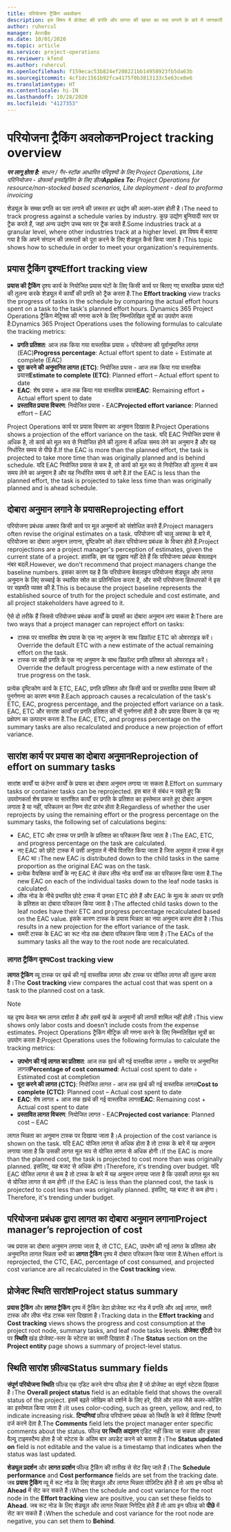 ```yaml
---
title: परियोजना ट्रैकिंग अवलोकन
description: इस विषय में प्रोजेक्ट की प्रगति और लागत की खपत का पता लगाने के बारे में जानकारी दी गई है।
author: ruhercul
manager: AnnBe
ms.date: 10/01/2020
ms.topic: article
ms.service: project-operations
ms.reviewer: kfend
ms.author: ruhercul
ms.openlocfilehash: f159ecac53b824ef208221bb14958923fb5da63b
ms.sourcegitcommit: 4cf1dc1561b92fca4175f0b3813133c5e63ce8e6
ms.translationtype: HT
ms.contentlocale: hi-IN
ms.lasthandoff: 10/28/2020
ms.locfileid: "4127353"
---
```

# <a name="project-tracking-overview"></a><span data-ttu-id="6853c-103">परियोजना ट्रैकिंग अवलोकन</span><span class="sxs-lookup"><span data-stu-id="6853c-103">Project tracking overview</span></span>

<span data-ttu-id="6853c-104">_**पर लागू होता है:** साधन / गैर-स्टॉक आधारित परिदृश्यों के लिए Project Operations, Lite परिनियोजन - प्रोफार्मा इनवॉइसिंग के लिए डील_</span><span class="sxs-lookup"><span data-stu-id="6853c-104">_**Applies To:** Project Operations for resource/non-stocked based scenarios, Lite deployment - deal to proforma invoicing_</span></span>

<span data-ttu-id="6853c-105">शेड्यूल के समक्ष प्रगति का पता लगाने की ज़रूरत हर उद्योग की अलग-अलग होती है।</span><span class="sxs-lookup"><span data-stu-id="6853c-105">The need to track progress against a schedule varies by industry.</span></span> <span data-ttu-id="6853c-106">कुछ उद्योग बुनियादी स्तर पर ट्रैक करते हैं, जहां अन्य उद्योग उच्च स्तर पर ट्रैक करते हैं.</span><span class="sxs-lookup"><span data-stu-id="6853c-106">Some industries track at a granular level, where other industries track at a higher level.</span></span> <span data-ttu-id="6853c-107">इस विषय में बताया गया है कि अपने संगठन की ज़रूरतों को पूरा करने के लिए शेड्यूल कैसे किया जाता है।</span><span class="sxs-lookup"><span data-stu-id="6853c-107">This topic shows how to schedule in order to meet your organization's requirements.</span></span>

## <a name="effort-tracking-view"></a><span data-ttu-id="6853c-108">प्रयास ट्रैकिंग दृश्य</span><span class="sxs-lookup"><span data-stu-id="6853c-108">Effort tracking view</span></span>

<span data-ttu-id="6853c-109">**प्रयास की ट्रैकिंग** दृश्य कार्य के नियोजित प्रयास घंटों के लिए किसी कार्य पर बिताए गए वास्तविक प्रयास घंटों की तुलना करके शेड्यूल में कार्यों की प्रगति को ट्रैक करता है.</span><span class="sxs-lookup"><span data-stu-id="6853c-109">The **Effort tracking** view tracks the progress of tasks in the schedule by comparing the actual effort hours spent on a task to the task's planned effort hours.</span></span> <span data-ttu-id="6853c-110">Dynamics 365 Project Operations ट्रैकिंग मेट्रिक्स की गणना करने के लिए निम्नलिखित सूत्रों का उपयोग करता है:</span><span class="sxs-lookup"><span data-stu-id="6853c-110">Dynamics 365 Project Operations uses the following formulas to calculate the tracking metrics:</span></span>

- <span data-ttu-id="6853c-111">**प्रगति प्रतिशत**: आज तक किया गया वास्तविक प्रयास ÷ परियोजना की पूर्वानुमानित लागत (EAC)</span><span class="sxs-lookup"><span data-stu-id="6853c-111">**Progress percentage**: Actual effort spent to date ÷ Estimate at complete (EAC)</span></span> 
- <span data-ttu-id="6853c-112">**पूरा करने की अनुमानित लागत (ETC)**: नियोजित प्रयास - आज तक किया गया वास्तविक प्रयास</span><span class="sxs-lookup"><span data-stu-id="6853c-112">**Estimate to complete (ETC)**: Planned effort – Actual effort spent to date</span></span> 
- <span data-ttu-id="6853c-113">**EAC**: शेष प्रयास + आज तक किया गया वास्तविक प्रयास</span><span class="sxs-lookup"><span data-stu-id="6853c-113">**EAC**: Remaining effort + Actual effort spent to date</span></span> 
- <span data-ttu-id="6853c-114">**प्रस्तावित प्रयास विचरण**: नियोजित प्रयास - EAC</span><span class="sxs-lookup"><span data-stu-id="6853c-114">**Projected effort variance**: Planned effort – EAC</span></span>

<span data-ttu-id="6853c-115">Project Operations कार्य पर प्रयास विचरण का अनुमान दिखाता है.</span><span class="sxs-lookup"><span data-stu-id="6853c-115">Project Operations shows a projection of the effort variance on the task.</span></span> <span data-ttu-id="6853c-116">यदि EAC नियोजित प्रयास से अधिक है, तो कार्य को मूल रूप से नियोजित होने की तुलना में अधिक समय लेने का अनुमान है और यह निर्धारित समय से पीछे है.</span><span class="sxs-lookup"><span data-stu-id="6853c-116">If the EAC is more than the planned effort, the task is projected to take more time than was originally planned and is behind schedule.</span></span> <span data-ttu-id="6853c-117">यदि EAC नियोजित प्रयास से कम है, तो कार्य को मूल रूप से नियोजित की तुलना में कम समय लेने का अनुमान है और यह निर्धारित समय से आगे है.</span><span class="sxs-lookup"><span data-stu-id="6853c-117">If the EAC is less than the planned effort, the task is projected to take less time than was originally planned and is ahead schedule.</span></span>

## <a name="reprojecting-effort"></a><span data-ttu-id="6853c-118">दोबारा अनुमान लगाने के प्रयास</span><span class="sxs-lookup"><span data-stu-id="6853c-118">Reprojecting effort</span></span>

<span data-ttu-id="6853c-119">परियोजना प्रबंधक अक्सर किसी कार्य पर मूल अनुमानों को संशोधित करते हैं.</span><span class="sxs-lookup"><span data-stu-id="6853c-119">Project managers often revise the original estimates on a task.</span></span> <span data-ttu-id="6853c-120">परियोजना की चालू अवस्था के बारे में, परियोजना का दोबारा अनुमान लगाना, दृष्टिकोण को लेकर परियोजना प्रबंधक के विचार होते हैं.</span><span class="sxs-lookup"><span data-stu-id="6853c-120">Project reprojections are a project manager's perception of estimates, given the current state of a project.</span></span> <span data-ttu-id="6853c-121">हालांकि, हम यह सुझाव नहीं देते हैं कि परियोजना प्रबंधक बेसलाइन नंबर बदलें.</span><span class="sxs-lookup"><span data-stu-id="6853c-121">However, we don't recommend that project managers change the baseline numbers.</span></span> <span data-ttu-id="6853c-122">इसका कारण यह है कि परियोजना बेसलाइन परियोजना शेड्यूल और लागत अनुमान के लिए सच्चाई के स्थापित स्रोत का प्रतिनिधित्व करता है, और सभी परियोजना हितधारकों ने इस पर सहमति व्यक्त की है.</span><span class="sxs-lookup"><span data-stu-id="6853c-122">This is because the project baseline represents the established source of truth for the project schedule and cost estimate, and all project stakeholders have agreed to it.</span></span>

<span data-ttu-id="6853c-123">ऐसे दो तरीके हैं जिससे परियोजना प्रबंधक कार्यों के प्रयासों का दोबारा अनुमान लगा सकता है:</span><span class="sxs-lookup"><span data-stu-id="6853c-123">There are two ways that a project manager can reproject effort on tasks:</span></span>

- <span data-ttu-id="6853c-124">टास्क पर वास्तविक शेष प्रयास के एक नए अनुमान के साथ डिफ़ॉल्ट ETC को ओवरराइड करें।</span><span class="sxs-lookup"><span data-stu-id="6853c-124">Override the default ETC with a new estimate of the actual remaining effort on the task.</span></span> 
- <span data-ttu-id="6853c-125">टास्क पर सही प्रगति के एक नए अनुमान के साथ डिफ़ॉल्ट प्रगति प्रतिशत को ओवरराइड करें।</span><span class="sxs-lookup"><span data-stu-id="6853c-125">Override the default progress percentage with a new estimate of the true progress on the task.</span></span>

<span data-ttu-id="6853c-126">प्रत्येक दृष्टिकोण कार्य के ETC, EAC, प्रगति प्रतिशत और किसी कार्य पर प्रस्तावित प्रयास विचरण की पुनर्गणना का कारण बनता है.</span><span class="sxs-lookup"><span data-stu-id="6853c-126">Each approach causes a recalculation of the task's ETC, EAC, progress percentage, and the projected effort variance on a task.</span></span> <span data-ttu-id="6853c-127">EAC, ETC और सारांश कार्यों पर प्रगति प्रतिशत की भी पुनर्गणना होती है और प्रयास विचरण के एक नए प्रक्षेपण का उत्पादन करता है.</span><span class="sxs-lookup"><span data-stu-id="6853c-127">The EAC, ETC, and progress percentage on the summary tasks are also recalculated and produce a new projection of effort variance.</span></span>

## <a name="reprojection-of-effort-on-summary-tasks"></a><span data-ttu-id="6853c-128">सारांश कार्य पर प्रयास का दोबारा अनुमान</span><span class="sxs-lookup"><span data-stu-id="6853c-128">Reprojection of effort on summary tasks</span></span>

<span data-ttu-id="6853c-129">सारांश कार्यों या कंटेनर कार्यों के प्रयास का दोबारा अनुमान लगाया जा सकता है.</span><span class="sxs-lookup"><span data-stu-id="6853c-129">Effort on summary tasks or container tasks can be reprojected.</span></span> <span data-ttu-id="6853c-130">इस बात से संबंध न रखते हुए कि उपयोगकर्ता शेष प्रयास या सारांशित कार्यों पर प्रगति के प्रतिशत का इस्तेमाल करते हुए दोबारा अनुमान लगाता है या नहीं, परिकलन का निम्न सेट प्रारंभ होता है:</span><span class="sxs-lookup"><span data-stu-id="6853c-130">Regardless of whether the user reprojects by using the remaining effort or the progress percentage on the summary tasks, the following set of calculations begins:</span></span>

- <span data-ttu-id="6853c-131">EAC, ETC और टास्क पर प्रगति के प्रतिशत का परिकलन किया जाता है।</span><span class="sxs-lookup"><span data-stu-id="6853c-131">The EAC, ETC, and progress percentage on the task are calculated.</span></span>
- <span data-ttu-id="6853c-132">नए EAC को छोटे टास्क में उसी अनुपात में नीचे वितरित किया जाता है जिस अनुपात में टास्क में मूल EAC था।</span><span class="sxs-lookup"><span data-stu-id="6853c-132">The new EAC is distributed down to the child tasks in the same proportion as the original EAC was on the task.</span></span>
- <span data-ttu-id="6853c-133">प्रत्येक वैयक्तिक कार्यों के नए EAC से लेकर लीफ नोड कार्यों तक का परिकलन किया जाता है.</span><span class="sxs-lookup"><span data-stu-id="6853c-133">The new EAC on each of the individual tasks down to the leaf node tasks is calculated.</span></span> 
- <span data-ttu-id="6853c-134">लीफ नोड के नीचे प्रभावित छोटे टास्क में उनका ETC होते हैं और EAC के मूल्य के आधार पर प्रगति के प्रतिशत का दोबारा परिकलन किया जाता है।</span><span class="sxs-lookup"><span data-stu-id="6853c-134">The affected child tasks down to the leaf nodes have their ETC and progress percentage recalculated based on the EAC value.</span></span> <span data-ttu-id="6853c-135">इसके कारण टास्क के प्रयास भिन्नता का नया अनुमान करना होता है।</span><span class="sxs-lookup"><span data-stu-id="6853c-135">This results in a new projection for the effort variance of the task.</span></span> 
- <span data-ttu-id="6853c-136">समरी टास्क के EAC का रूट नोड तक दोबारा परिकलन किया जाता है।</span><span class="sxs-lookup"><span data-stu-id="6853c-136">The EACs of the summary tasks all the way to the root node are recalculated.</span></span>

### <a name="cost-tracking-view"></a><span data-ttu-id="6853c-137">लागत ट्रैकिंग दृश्य</span><span class="sxs-lookup"><span data-stu-id="6853c-137">Cost tracking view</span></span> 

<span data-ttu-id="6853c-138">**लागत ट्रैकिंग** व्यू टास्क पर खर्च की गई वास्तविक लागत और टास्क पर योजित लागत की तुलना करता है।</span><span class="sxs-lookup"><span data-stu-id="6853c-138">The **Cost tracking** view compares the actual cost that was spent on a task to the planned cost on a task.</span></span> 

> [!NOTE]
> <span data-ttu-id="6853c-139">यह दृश्य केवल श्रम लागत दर्शाता है और इसमें खर्च के अनुमानों की लागतें शामिल नहीं होती।</span><span class="sxs-lookup"><span data-stu-id="6853c-139">This view shows only labor costs and doesn’t include costs from the expense estimates.</span></span> <span data-ttu-id="6853c-140">Project Operations ट्रैकिंग मीट्रिक की गणना करने के लिए निम्नलिखित सूत्रों का उपयोग करता है:</span><span class="sxs-lookup"><span data-stu-id="6853c-140">Project Operations uses the following formulas to calculate the tracking metrics:</span></span>

- <span data-ttu-id="6853c-141">**उपभोग की गई लागत का प्रतिशत**: आज तक ख़र्च की गई वास्तविक लागत ÷ समाप्ति पर अनुमानित लागत</span><span class="sxs-lookup"><span data-stu-id="6853c-141">**Percentage of cost consumed**: Actual cost spent to date ÷ Estimated cost at completion</span></span>
- <span data-ttu-id="6853c-142">**पूरा करने की लागत (CTC)**: नियोजित लागत - आज तक ख़र्च की गई वास्तविक लागत</span><span class="sxs-lookup"><span data-stu-id="6853c-142">**Cost to complete (CTC)**: Planned cost – Actual cost spent to date</span></span>
- <span data-ttu-id="6853c-143">**EAC**: शेष लागत + आज तक ख़र्च की गई वास्तविक लागत</span><span class="sxs-lookup"><span data-stu-id="6853c-143">**EAC**: Remaining cost + Actual cost spent to date</span></span>
- <span data-ttu-id="6853c-144">**प्रस्तावित लागत विचरण**: नियोजित लागत - EAC</span><span class="sxs-lookup"><span data-stu-id="6853c-144">**Projected cost variance**: Planned cost – EAC</span></span>

<span data-ttu-id="6853c-145">लागत भिन्नता का अनुमान टास्क पर दिखाया जाता है।</span><span class="sxs-lookup"><span data-stu-id="6853c-145">A projection of the cost variance is shown on the task.</span></span> <span data-ttu-id="6853c-146">यदि EAC योजित लागत से अधिक होता है तो टास्क के बारे में यह अनुमान लगाया जाता है कि उसकी लागत मूल रूप से योजित लागत से अधिक होगी।</span><span class="sxs-lookup"><span data-stu-id="6853c-146">If the EAC is more than the planned cost, the task is projected to cost more than was originally planned.</span></span> <span data-ttu-id="6853c-147">इसलिए, यह बजट से अधिक होगा।</span><span class="sxs-lookup"><span data-stu-id="6853c-147">Therefore, it's trending over budget.</span></span> <span data-ttu-id="6853c-148">यदि EAC योजित लागत से कम है तो टास्क के बारे में यह अनुमान लगाया जाता है कि उसकी लागत मूल रूप से योजित लागत से कम होगी।</span><span class="sxs-lookup"><span data-stu-id="6853c-148">If the EAC is less than the planned cost, the task is projected to cost less than was originally planned.</span></span> <span data-ttu-id="6853c-149">इसलिए, यह बजट से कम होगा।</span><span class="sxs-lookup"><span data-stu-id="6853c-149">Therefore, it's trending under budget.</span></span>

## <a name="project-managers-reprojection-of-cost"></a><span data-ttu-id="6853c-150">परियोजना प्रबंधक द्वारा लागत का दोबारा अनुमान लगाना</span><span class="sxs-lookup"><span data-stu-id="6853c-150">Project manager’s reprojection of cost</span></span>

<span data-ttu-id="6853c-151">जब प्रयास का दोबारा अनुमान लगाया जाता है, तो CTC, EAC, उपभोग की गई लागत के प्रतिशत और अनुमानित लागत भिन्नता सभी का **लागत ट्रैकिंग** दृश्य में दोबारा परिकलन किया जाता है.</span><span class="sxs-lookup"><span data-stu-id="6853c-151">When effort is reprojected, the CTC, EAC, percentage of cost consumed, and projected cost variance are all recalculated in the **Cost tracking** view.</span></span>

## <a name="project-status-summary"></a><span data-ttu-id="6853c-152">प्रोजेक्ट स्थिति सारांश</span><span class="sxs-lookup"><span data-stu-id="6853c-152">Project status summary</span></span>

<span data-ttu-id="6853c-153">**प्रयास ट्रैकिंग** और **लागत ट्रैकिंग** दृश्य में ट्रैकिंग डेटा प्रोजेक्ट रूट नोड में प्रगति और आई लागत, समरी टास्क और लीफ नोड टास्क स्तर दिखाता है।</span><span class="sxs-lookup"><span data-stu-id="6853c-153">Tracking data in the **Effort tracking** and **Cost tracking** views shows the progress and cost consumption at the project root node, summary tasks, and leaf node tasks levels.</span></span> <span data-ttu-id="6853c-154">**प्रोजेक्ट एंटिटी** पेज पर **स्थिति** खंड प्रोजेक्ट-स्तर के स्टेटस का समरी दिखाता है।</span><span class="sxs-lookup"><span data-stu-id="6853c-154">The **Status** section on the **Project entity** page shows a summary of project-level status.</span></span>

## <a name="status-summary-fields"></a><span data-ttu-id="6853c-155">स्थिति सारांश फ़ील्ड</span><span class="sxs-lookup"><span data-stu-id="6853c-155">Status summary fields</span></span>

<span data-ttu-id="6853c-156">**संपूर्ण परियोजना स्थिति** फील्ड एक एडिट करने योग्य फील्ड होता है जो प्रोजेक्ट का संपूर्ण स्टेटस दिखाता है।</span><span class="sxs-lookup"><span data-stu-id="6853c-156">The **Overall project status** field is an editable field that shows the overall status of the project.</span></span> <span data-ttu-id="6853c-157">इसमें बढ़ते जोखिम को दर्शाने के लिए हरे, पीले और लाल जैसे कलर-कोडिंग का इस्तेमाल किया जाता है।</span><span class="sxs-lookup"><span data-stu-id="6853c-157">It uses color-coding, such as green, yellow, and red, to indicate increasing risk.</span></span> <span data-ttu-id="6853c-158">**टिप्पणियां** फ़ील्ड परियोजना प्रबंधक को स्थिति के बारे में विशिष्ट टिप्पणी दर्ज करने देता है.</span><span class="sxs-lookup"><span data-stu-id="6853c-158">The **Comments** field lets the project manager enter specific comments about the status.</span></span> <span data-ttu-id="6853c-159">फील्ड **पर स्थिति अद्यतन** एडिट नहीं किया जा सकता और इसका वैल्यू टाइमस्टैम्प होता है जो स्टेटस के अंतिम बार अपडेट करने को बताता है।</span><span class="sxs-lookup"><span data-stu-id="6853c-159">The **Status updated on** field is not editable and the value is a timestamp that indicates when the status was last updated.</span></span>

<span data-ttu-id="6853c-160">**शेड्यूल प्रदर्शन** और **लागत प्रदर्शन** फील्ड ट्रैकिंग की तारीख से सेट किए जाते हैं।</span><span class="sxs-lookup"><span data-stu-id="6853c-160">The **Schedule performance** and **Cost performance** fields are set from the tracking date.</span></span> <span data-ttu-id="6853c-161">जब **प्रयास ट्रैकिंग** व्यू में रूट नोड के लिए शेड्यूल और लागत भिन्नता पोज़िटिव होते हैं तो आप इन फील्ड को **Ahead** में सेट कर सकते हैं।</span><span class="sxs-lookup"><span data-stu-id="6853c-161">When the schedule and cost variance for the root node in the **Effort tracking** view are positive, you can set these fields to **Ahead**.</span></span> <span data-ttu-id="6853c-162">जब रूट नोड के लिए शेड्यूल और लागत भिन्नता निगेटिव होते हैं तो आप इन फील्ड को **पीछे** में सेट कर सकते हैं।</span><span class="sxs-lookup"><span data-stu-id="6853c-162">When the schedule and cost variance for the root node are negative, you can set them to **Behind**.</span></span>
